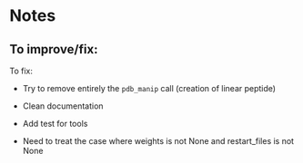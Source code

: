 # Notes


## To improve/fix:

To fix:

- Try to remove entirely the `pdb_manip` call (creation of linear peptide)
- Clean documentation
- Add test for tools


- Need to treat the case where weights is not None and restart_files is not None